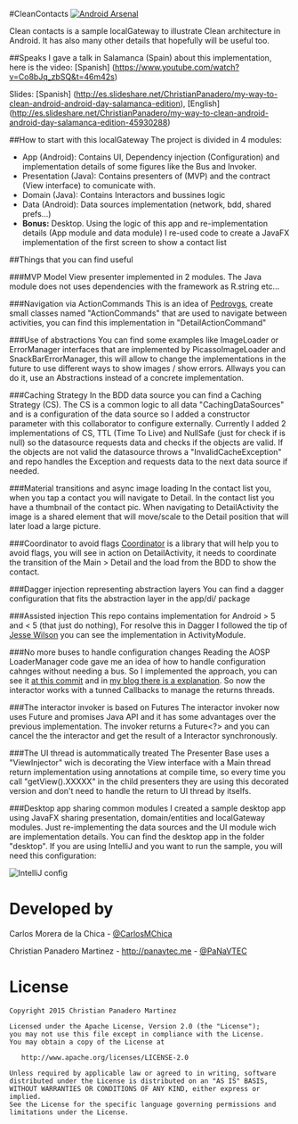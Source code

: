 #CleanContacts [![Android Arsenal](https://img.shields.io/badge/Android%20Arsenal-CleanContacts-brightgreen.svg?style=flat)](http://android-arsenal.com/details/3/1649)

Clean contacts is a sample localGateway to illustrate Clean architecture in Android. It has also many other details that hopefully will be useful too.

##Speaks
I gave a talk in Salamanca (Spain) about this implementation, here is the video: [Spanish] (https://www.youtube.com/watch?v=Co8bJq_zbSQ&t=46m42s)

Slides:
[Spanish] (http://es.slideshare.net/ChristianPanadero/my-way-to-clean-android-android-day-salamanca-edition), [English] (http://es.slideshare.net/ChristianPanadero/my-way-to-clean-android-android-day-salamanca-edition-45930288)

##How to start with this localGateway
The project is divided in 4 modules:

* App (Android): Contains UI, Dependency injection (Configuration) and implementation details of some figures like the Bus and Invoker.
* Presentation (Java): Contains presenters of (MVP) and the contract (View interface) to comunicate with.
* Domain (Java): Contains Interactors and bussines logic
* Data (Android): Data sources implementation (network, bdd, shared prefs...)
* **Bonus:** Desktop. Using the logic of this app and re-implementation details (App module and data module) I re-used code to create a JavaFX implementation of the first screen to show a contact list

##Things that you can find useful

###MVP
Model View presenter implemented in 2 modules. The Java module does not uses dependencies with the framework as R.string etc... 

###Navigation via ActionCommands
This is an idea of [Pedrovgs](https://github.com/pedrovgs/EffectiveAndroidUI), create small classes named "ActionCommands" that are used to navigate between activities, you can find this implementation in "DetailActionCommand"

###Use of abstractions
You can find some examples like ImageLoader or ErrorManager interfaces that are implemented by PicassoImageLoader and SnackBarErrorManager, this will allow to change the implementations in the future to use different ways to show images / show errors. Allways you can do it, use an Abstractions instead of a concrete implementation.

###Caching Strategy
In the BDD data source you can find a Caching Strategy (CS). The CS is a common logic to all data "CachingDataSources" and is a configuration of the data source so I added a constructor parameter with this collaborator to configure externally. Currently I added 2 implementations of CS, TTL (Time To Live) and NullSafe (just for check if is null) so the datasource requests data and checks if the objects are valid. If the objects are not valid the datasource throws a "InvalidCacheException" and repo handles the Exception and requests data to the next data source if needed.

###Material transitions and async image loading
In the contact list you, when you tap a contact you will navigate to Detail. In the contact list you have a thumbnail of the contact pic. When navigating to DetailActivity the image is a shared element that will move/scale to the Detail position that will later load a large picture.

###Coordinator to avoid flags
[Coordinator](http://panavtec.me/coordinator-as-a-library/) is a library that will help you to avoid flags, you will see in action on DetailActivity, it needs to coordinate the transition of the Main > Detail and the load from the BDD to show the contact.

###Dagger injection representing abstraction layers
You can find a dagger configuration that fits the abstraction layer in the app/di/ package 

###Assisted injection
This repo contains implementation for Android > 5 and < 5 (that just do nothing), For resolve this in Dagger I followed the tip of [Jesse Wilson](https://groups.google.com/forum/#!topic/dagger-discuss/QgnvmZ-dH9c/discussion) you can see the implementation in ActivityModule.

###No more buses to handle configuration changes
Reading the AOSP LoaderManager code gave me an idea of how to handle configuration cahnges without needing a bus. So I implemented the approach, you can see it [at this commit](https://github.com/PaNaVTEC/Clean-Contacts/commit/487b3db666df4db36df3ff667319958e4a6d70a5) and in [my blog there is a explanation](http://panavtec.me/clean-android-without-bus/). So now the interactor works with a tunned Callbacks to manage the returns threads.

###The interactor invoker is based on Futures 
The interactor invoker now uses Future and promises Java API and it has some advantages over the previous implementation. The invoker returns a Future<?> and you can cancel the the interactor and get the result of a Interactor synchronously.

###The UI thread is autommatically treated
The Presenter Base uses a "ViewInjector" wich is decorating the View interface with a Main thread return implementation using annotations at compile time, so every time you call "getView().XXXXX" in the child presenters they are using this decorated version and don't need to handle the return to UI thread by itselfs.

###Desktop app sharing common modules
I created a sample desktop app using JavaFX sharing presentation, domain/entities and localGateway modules. Just re-implementing the data sources and the UI module wich are implementation details. You can find the desktop app in the folder "desktop". If you are using IntelliJ and you want to run the sample, you will need this configuration:

![IntelliJ config](art/intellij_config.png)

Developed by
============
Carlos Morera de la Chica - <a href="https://twitter.com/CarlosMChica">@CarlosMChica</a>

Christian Panadero Martinez - <a href="http://panavtec.me">http://panavtec.me</a> - <a href="https://twitter.com/panavtec">@PaNaVTEC</a>

License
=======

    Copyright 2015 Christian Panadero Martinez

    Licensed under the Apache License, Version 2.0 (the "License");
    you may not use this file except in compliance with the License.
    You may obtain a copy of the License at

       http://www.apache.org/licenses/LICENSE-2.0

    Unless required by applicable law or agreed to in writing, software
    distributed under the License is distributed on an "AS IS" BASIS,
    WITHOUT WARRANTIES OR CONDITIONS OF ANY KIND, either express or implied.
    See the License for the specific language governing permissions and
    limitations under the License.
